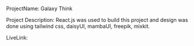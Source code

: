 ProjectName: Galaxy Think

Project Description: React.js was used to build this project and design was done using tailwind css, daisyUI, mambaUI,  freepik, mixkit.

LiveLink:
